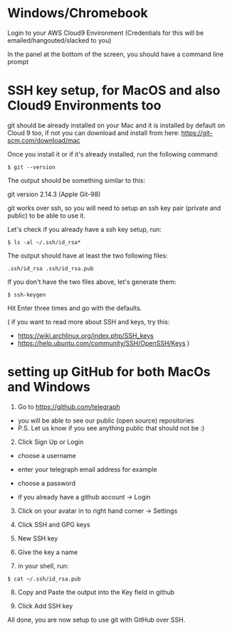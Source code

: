 # Windows/Chromebook

Login to your AWS Cloud9 Environment (Credentials for this will be emailed/hangouted/slacked to you)

In the panel at the bottom of the screen, you should have a command line prompt

# SSH key setup, for MacOS and also Cloud9 Environments too

git should be already installed on your Mac and it is installed by default on Cloud 9 too, if not you can download and install from here: https://git-scm.com/download/mac

Once you install it or if it's already installed, run the following command:

`$ git --version`

The output should be something similar to this:

git version 2.14.3 (Apple Git-98)

git works over ssh, so you will need to setup an ssh key pair (private and public) to be able to use it.

Let's check if you already have a ssh key setup, run:

`$ ls -al ~/.ssh/id_rsa*`

The output should have at least the two following files:

`.ssh/id_rsa
.ssh/id_rsa.pub`

If you don't have the two files above, let's generate them:

`$ ssh-keygen`

Hit Enter three times and go with the defaults.

(
if you want to read more about SSH and keys, try this:
- https://wiki.archlinux.org/index.php/SSH_keys
- https://help.ubuntu.com/community/SSH/OpenSSH/Keys
)

# setting up GitHub for both MacOs and Windows

1. Go to https://github.com/telegraph
- you will be able to see our public (open source) repositories
- P.S. Let us know if you see anything public that should not be :)

2. Click Sign Up or Login
- choose a username
- enter your telegraph email address for example
- choose a password

- if you already have a github account -> Login

3. Click on your avatar in to right hand corner -> Settings

4. Click SSH and GPG keys

5. New SSH key

6. Give the key a name

7. in your shell, run:

`$ cat ~/.ssh/id_rsa.pub`

8. Copy and Paste the output into the Key field in github

9. Click Add SSH key

All done, you are now setup to use git with GitHub over SSH.
